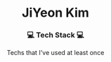 <h1 align="center"> JiYeon Kim </h1>

<h3 align="center"> 💻  Tech Stack 💻</h3>

<p align="center"> Techs that I've used at least once </p>

<p align="center">
